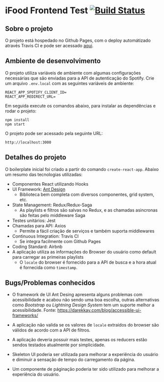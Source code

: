# iFood Frontend Test [![Build Status](https://travis-ci.org/matheusdc/ifood-frontend-test.svg?branch=master)](https://travis-ci.org/matheusdc/ifood-frontend-test) 

## Sobre o projeto

O projeto está hospedado no Github Pages, com o deploy automátizado através Travis CI e pode ser acessado [aqui](https://matheusdc.github.io/ifood-frontend-test).

## Ambiente de desenvolvimento

O projeto utiliza variáveis de ambiente com algumas configurações necessárias que são enviadas para a API de autenticação do Spotify. Crie um arquivo `.env.local` com as seguintes variáveis de ambiente:
```
REACT_APP_SPOTIFY_CLIENT_ID=
REACT_APP_REDIRECT_URL=
```

Em seguida execute os comandos abaixo, para instalar as dependências e rodar o projeto:
```
npm install
npm start
```

O projeto pode ser acessado pela seguinte URL:
```
http://localhost:3000
```

## Detalhes do projeto

O boilerplate inicial foi criado a partir do comando `create-react-app`. Abaixo um resumo das tecnologias utilizadas:

* Componentes React utilizando Hooks
* UI Framework: [Ant Design](https://ant.design/)
  * Biblioteca bem completa com diversos componentes, grid system, etc. 
* State Management: Redux/Redux-Saga
  * As playlists e filtros são salvas no Redux, e as chamadas asincronas são feitas pelo middleware Saga
* Testes unitários: Jest
* Chamadas para API: Axios
  * Permite a fácil criação de serviços e também suporta middlewares
* Continuous Integration: Travis CI
  * Se integra facilmente com Github Pages
* Coding Standard: Airbnb
* A aplicação utiliza as informações do Browser do usuário como default para carregar as primeiras playlists
  * O `locale` do browser é fornecido para a API de busca e a hora atual é fornecida como `timestamp`.

## Bugs/Problemas conhecidos
* O framework de UI Ant Desing apresenta alguns problemas com acessibilidade e acabou não sendo uma boa escolha, outras alternativas como *Bootstrap* ou *Lightning Design System* tem um suporte melhor a acessibilidade. Fonte: https://darekkay.com/blog/accessible-ui-frameworks/

* A aplicação não valida se os valores de `locale` extraidos do browser são válidos de acordo com a API de filtros. 

* A aplicação deveria possuir mais testes, apenas os reducers estão sendos testados atualmente por simplicidade.

* Skeleton UI poderia ser utilizada para melhorar a experiência do usuário e diminuir a sensação de tempo do carregamento da página.

* Um componente de páginação poderia ter sido utilizado para melhorar a experiência do usuário.
